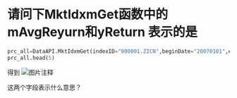 # 请问下MktIdxmGet函数中的mAvgReyurn和yReturn 表示的是


```python
prc_all=DataAPI.MktIdxmGet(indexID="000001.ZICN",beginDate="20070101",endDate="20160531",field='',pandas="1")
prc_all.head(5)
```
得到
![![图片注释](http://storage-uqer.datayes.com/56d012fb228e5b0fe6b1812c/6e1510e2-9f1b-11e6-8b4d-f8bc124ed898)](http://storage-uqer.datayes.com/56d012fb228e5b0fe6b1812c/6e1510e2-9f1b-11e6-8b4d-f8bc124ed898)

这两个字段表示什么意思？